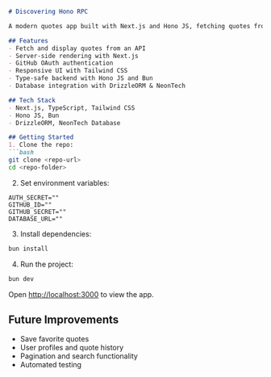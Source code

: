 
````markdown
# Discovering Hono RPC

A modern quotes app built with Next.js and Hono JS, fetching quotes from an API and displaying them dynamically.  

## Features
- Fetch and display quotes from an API  
- Server-side rendering with Next.js  
- GitHub OAuth authentication  
- Responsive UI with Tailwind CSS  
- Type-safe backend with Hono JS and Bun  
- Database integration with DrizzleORM & NeonTech  

## Tech Stack
- Next.js, TypeScript, Tailwind CSS  
- Hono JS, Bun  
- DrizzleORM, NeonTech Database  

## Getting Started
1. Clone the repo:
```bash
git clone <repo-url>
cd <repo-folder>
````

2. Set environment variables:

```env
AUTH_SECRET=""
GITHUB_ID=""
GITHUB_SECRET=""
DATABASE_URL=""
```

3. Install dependencies:

```bash
bun install
```

4. Run the project:

```bash
bun dev
```

Open [http://localhost:3000](http://localhost:3000) to view the app.

## Future Improvements

* Save favorite quotes
* User profiles and quote history
* Pagination and search functionality
* Automated testing


